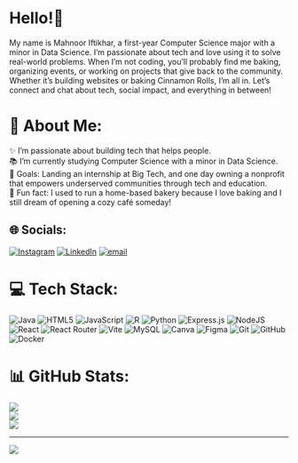 # Hello!👋 
My name is Mahnoor Iftikhar, a first-year Computer Science major with a minor in Data Science. I’m passionate about tech and love using it to solve real-world problems. When I’m not coding, you’ll probably find me baking, organizing events, or working on projects that give back to the community. Whether it’s building websites or baking Cinnamon Rolls, I’m all in. Let’s connect and chat about tech, social impact, and everything in between!

# 💫 About Me:
✨ I’m passionate about building tech that helps people.<br>📚 I’m currently studying Computer Science with a minor in Data Science.<br>🎯 Goals: Landing an internship at Big Tech, and one day owning a nonprofit that empowers underserved communities through tech and education.<br>🎲 Fun fact: I used to run a home-based bakery because I love baking and I still dream of opening a cozy café someday!


## 🌐 Socials:
[![Instagram](https://img.shields.io/badge/Instagram-%23E4405F.svg?logo=Instagram&logoColor=white)](https://instagram.com/mahnooriftikharrr) [![LinkedIn](https://img.shields.io/badge/LinkedIn-%230077B5.svg?logo=linkedin&logoColor=white)](https://linkedin.com/in/mahnooriftikharrr) [![email](https://img.shields.io/badge/Email-D14836?logo=gmail&logoColor=white)](mailto:mahnooriftikharrr@gmail.com) 

# 💻 Tech Stack:
![Java](https://img.shields.io/badge/java-%23ED8B00.svg?style=for-the-badge&logo=openjdk&logoColor=white) ![HTML5](https://img.shields.io/badge/html5-%23E34F26.svg?style=for-the-badge&logo=html5&logoColor=white) ![JavaScript](https://img.shields.io/badge/javascript-%23323330.svg?style=for-the-badge&logo=javascript&logoColor=%23F7DF1E) ![R](https://img.shields.io/badge/r-%23276DC3.svg?style=for-the-badge&logo=r&logoColor=white) ![Python](https://img.shields.io/badge/python-3670A0?style=for-the-badge&logo=python&logoColor=ffdd54) ![Express.js](https://img.shields.io/badge/express.js-%23404d59.svg?style=for-the-badge&logo=express&logoColor=%2361DAFB) ![NodeJS](https://img.shields.io/badge/node.js-6DA55F?style=for-the-badge&logo=node.js&logoColor=white) ![React](https://img.shields.io/badge/react-%2320232a.svg?style=for-the-badge&logo=react&logoColor=%2361DAFB) ![React Router](https://img.shields.io/badge/React_Router-CA4245?style=for-the-badge&logo=react-router&logoColor=white) ![Vite](https://img.shields.io/badge/vite-%23646CFF.svg?style=for-the-badge&logo=vite&logoColor=white) ![MySQL](https://img.shields.io/badge/mysql-4479A1.svg?style=for-the-badge&logo=mysql&logoColor=white) ![Canva](https://img.shields.io/badge/Canva-%2300C4CC.svg?style=for-the-badge&logo=Canva&logoColor=white) ![Figma](https://img.shields.io/badge/figma-%23F24E1E.svg?style=for-the-badge&logo=figma&logoColor=white) ![Git](https://img.shields.io/badge/git-%23F05033.svg?style=for-the-badge&logo=git&logoColor=white) ![GitHub](https://img.shields.io/badge/github-%23121011.svg?style=for-the-badge&logo=github&logoColor=white) ![Docker](https://img.shields.io/badge/docker-%230db7ed.svg?style=for-the-badge&logo=docker&logoColor=white)
# 📊 GitHub Stats:
![](https://github-readme-stats.vercel.app/api?username=mahnooriftikharrr&theme=dracula&hide_border=false&include_all_commits=true&count_private=false)<br/>
![](https://nirzak-streak-stats.vercel.app/?user=mahnooriftikharrr&theme=dracula&hide_border=false)<br/>
![](https://github-readme-stats.vercel.app/api/top-langs/?username=mahnooriftikharrr&theme=dracula&hide_border=false&include_all_commits=true&count_private=false&layout=compact)

---
[![](https://visitcount.itsvg.in/api?id=mahnooriftikharrr&icon=0&color=0)](https://visitcount.itsvg.in)
